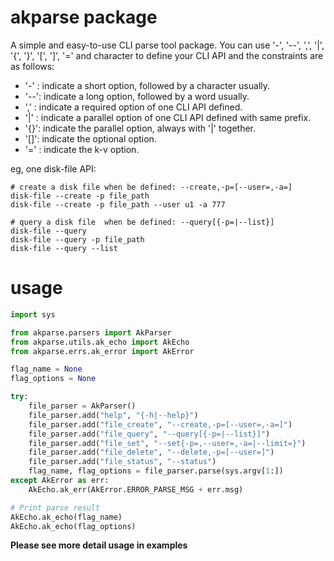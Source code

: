 # akparse package

A simple and easy-to-use CLI parse tool package. You can use '-', '--', ',', '|', '{', '}', '[', ']', '=' and character
to define your CLI API and the constraints are as follows:

* '-' : indicate a short option, followed by a character usually.
* '--': indicate a long option, followed by a word usually.
* ',' : indicate a required option of one CLI API defined.
* '|' : indicate a parallel option of one CLI API defined with same prefix.
* '{}': indicate the parallel option, always with '|' together.
* '[]': indicate the optional option.
* '=' : indicate the k-v option.

eg, one disk-file API:

```shell
# create a disk file when be defined: --create,-p=[--user=,-a=]
disk-file --create -p file_path
disk-file --create -p file_path --user u1 -a 777

# query a disk file  when be defined: --query[{-p=|--list}]
disk-file --query
disk-file --query -p file_path
disk-file --query --list

```

# usage

```python
import sys

from akparse.parsers import AkParser
from akparse.utils.ak_echo import AkEcho
from akparse.errs.ak_error import AkError

flag_name = None
flag_options = None

try:
    file_parser = AkParser()
    file_parser.add("help", "{-h|--help}")
    file_parser.add("file_create", "--create,-p=[--user=,-a=]")
    file_parser.add("file_query", "--query[{-p=|--list}]")
    file_parser.add("file_set", "--set{-p=,--user=,-a=|--limit=}")
    file_parser.add("file_delete", "--delete,-p=[--user=]")
    file_parser.add("file_status", "--status")
    flag_name, flag_options = file_parser.parse(sys.argv[1:])
except AkError as err:
    AkEcho.ak_err(AkError.ERROR_PARSE_MSG + err.msg)

# Print parse result
AkEcho.ak_echo(flag_name)
AkEcho.ak_echo(flag_options)
```

**Please see more detail usage in examples**
